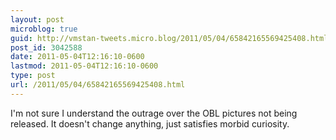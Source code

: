 ```yaml
---
layout: post
microblog: true
guid: http://vmstan-tweets.micro.blog/2011/05/04/65842165569425408.html
post_id: 3042588
date: 2011-05-04T12:16:10-0600
lastmod: 2011-05-04T12:16:10-0600
type: post
url: /2011/05/04/65842165569425408.html
---
```

I'm not sure I understand the outrage over the OBL pictures not being released. It doesn't change anything, just satisfies morbid curiosity.
